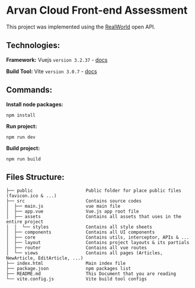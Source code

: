 # Arvan Cloud Front-end Assessment
This project was implemented using the [RealWorld](https://realworld.io) open API.
## Technologies:

**Framework:** Vuejs `version 3.2.37` - [docs](https://vuejs.org)

**Build Tool:** Vite `version 3.0.7` - [docs](https://vitejs.dev/)

## Commands:

**Install node packages:**
```
npm install
```

**Run project:**
```
npm run dev
```

**Build project:**
```
npm run build
```

## Files Structure:

```
├── public                    Public folder for place public files (favicon.ico & ...)  
├── src                       Contains source codes
│  ├── main.js                vue main file
│  ├── app.vue                Vue.js app root file
│  ├── assets                 Contains all assets that uses in the entire project
│  │  └── styles              Contains all style sheets
│  ├── components             Contains all UI components
│  ├── core                   Contains utils, interceptor, APIs & ...
│  ├── layout                 Contains project layouts & its partials
│  ├── router                 Contains all vue routes
│  └── views                  Contains all pages (Articles, NewArticle, EditArticle, ...)
├── index.html                Main index file
├── package.json              npm packages list
├── README.md                 This Document that you are reading
└── vite.config.js            Vite build tool configs
```
